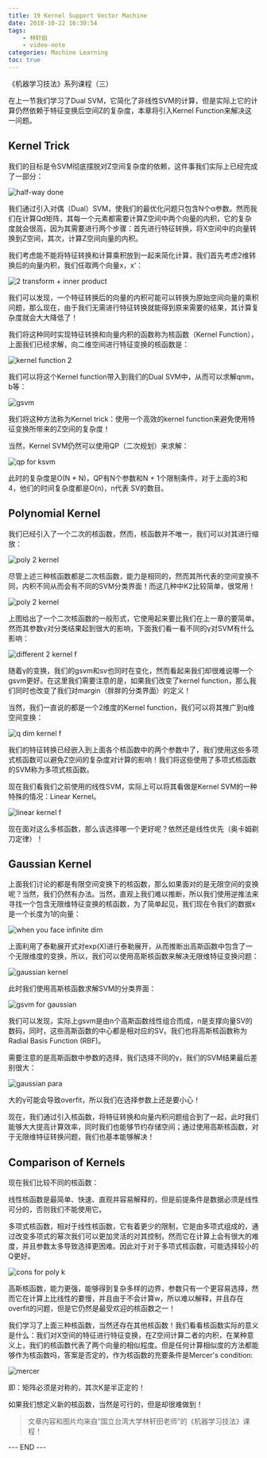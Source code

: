 ```yaml
---
title: 19 Kernel Support Vector Machine
date: 2018-10-22 16:30:54
tags: 
    - 林轩田
    - video-note
categories: Machine Learning
toc: true
---
```


《机器学习技法》系列课程（三）

在上一节我们学习了Dual SVM，它简化了非线性SVM的计算，但是实际上它的计算仍然依赖于特征变换后空间Z的复杂度，本章将引入Kernel Function来解决这一问题。

<!-- more -->

## Kernel Trick
我们的目标是令SVM彻底摆脱对Z空间复杂度的依赖，这件事我们实际上已经完成了一部分：

![half-way done](1.png) 

我们通过引入对偶（Dual）SVM，使我们的最优化问题只包含N个α参数。然而我们在计算Qd矩阵，其每一个元素都需要计算Z空间中两个向量的内积，它的复杂度就会很高，因为其需要进行两个步骤：首先进行特征转换，将X空间中的向量转换到Z空间，其次，计算Z空间向量的内积。

我们考虑能不能将特征转换和计算乘积放到一起来简化计算，我们首先考虑2维转换后的向量内积，我们任取两个向量x，x‘：

![2 transform + inner product](2.png) 

我们可以发现，一个特征转换后的向量的内积可能可以转换为原始空间向量的乘积问题，那么现在，由于我们无需进行特征转换就能得到原来需要的结果，其计算复杂度就会大大降低了！

我们将这种同时实现特征转换和向量内积的函数称为核函数（Kernel Function），上面我们已经求解，向二维空间进行特征变换的核函数是：

![kernel function 2](3.png) 

我们可以将这个Kernel function带入到我们的Dual SVM中，从而可以求解qnm，b等：

![gsvm](4.png) 

我们将这种方法称为Kernel trick：使用一个高效的kernel function来避免使用特征变换所带来的Z空间的复杂度！

当然，Kernel SVM仍然可以使用QP（二次规划）来求解：

![qp for ksvm](5.png) 

此时的复杂度是O(N \* N)，QP有N个参数和N + 1个限制条件，对于上面的3和4，他们的时间复杂度都是O(n)，n代表
SV的数目。


## Polynomial Kernel
我们已经引入了一个二次的核函数，然而，核函数并不唯一，我们可以对其进行缩放：

![poly 2 kernel](6.png) 

尽管上述三种核函数都是二次核函数，能力是相同的，然而其所代表的空间变换不同，内积不同从而会有不同的SVM分类界面！而这几种中K2比较简单，很常用！

![poly 2 kernel](7.png) 

上图给出了一个二次核函数的一般形式，它使用起来要比我们在上一章的要简单。然而其参数γ对分类结果起到很大的影响，下面我们看一看不同的γ对SVM有什么影响：

![different 2 kernel f](8.png) 

随着γ的变换，我们的gsvm和sv也同时在变化，然而看起来我们却很难说哪一个gsvm更好。在这里我们需要注意的是，如果我们改变了kernel function，那么我们同时也改变了我们对margin（胖胖的分类界面）的定义！

当然，我们一直说的都是一个2维度的Kernel function，我们可以将其推广到q维空间变换：

![q dim kernel f](9.png) 

我们的特征转换已经嵌入到上面各个核函数中的两个参数中了，我们使用这些多项式核函数可以避免Z空间的复杂度对计算的影响！我们将这些使用了多项式核函数的SVM称为多项式核函数。


现在我们看我们之前使用的线性SVM，实际上可以将其看做是Kernel SVM的一种特殊的情况：Linear Kernel。

![linear kernel f](10.png) 

现在面对这么多核函数，那么该选择哪一个更好呢？依然还是线性优先（奥卡姆剃刀定律）！

## Gaussian Kernel
上面我们讨论的都是有限空间变换下的核函数，那么如果面对的是无限空间的变换呢？当然，我们仍然有办法。当然，直观上我们难以推断，所以我们使用逆推法来寻找一个包含无限维特征变换的核函数，为了简单起见，我们现在令我们的数据x是一个长度为1的向量：

![when you face infinite dim](11.png) 

上面利用了泰勒展开式对exp(X)进行泰勒展开，从而推断出高斯函数中包含了一个无限维度的变换，所以，我们可以使用高斯核函数来解决无限维特征变换问题：

![gaussian kernel](12.png) 

此时我们使用高斯核函数求解SVM的分类界面：

![gsvm for gaussian](13.png) 

我们可以发现，实际上gsvm是由n个高斯函数线性组合而成，n是支撑向量SV的数码，同时，这些高斯函数的中心都是相对应的SV。我们也将高斯核函数称为Radial Basis Function
(RBF)。

需要注意的是高斯函数中参数的选择，我们选择不同的γ，我们的SVM结果最后差别很大：

![gaussian para](14.png) 

大的γ可能会导致overfit，所以我们在选择参数上还是要小心！

现在，我们通过引入核函数，将特征转换和向量内积问题组合到了一起，此时我们能够大大提高计算效率，同时我们也能够节约存储空间；通过使用高斯核函数，对于无限维特征转换问题，我们也基本能够解决！

## Comparison of Kernels

现在我们比较不同的核函数：

线性核函数是最简单、快速、直观并容易解释的，但是前提条件是数据必须是线性可分的，否则我们不能使用它。

多项式核函数，相对于线性核函数，它有着更少的限制，它是由多项式组成的，通过改变多项式的幂次我们可以更加灵活的对其控制，然而它在计算上会有很大的难度，并且参数太多导致选择更困难。因此对于对于多项式核函数，可能选择较小的Q更好。

![cons for poly k](15.png) 

高斯核函数，能力更强，能够得到复杂多样的边界，参数只有一个更容易选择，然而它在计算上比线性的要慢，并且由于不会计算w，所以难以解释，并且存在overfit的问题，但是它仍然是最受欢迎的核函数之一！


我们学习了上面三种核函数，当然还存在其他核函数！我们看看核函数实际的意义是什么：我们对X空间的特征进行特征变换，在Z空间计算二者的内积，在某种意义上，我们的核函数代表了两个向量的相似程度。但是任何计算相似度的方法都能够作为核函数吗，答案是否定的，作为核函数的充要条件是Mercer's condition:

![mercer](16.png) 

即：矩阵必须是对称的，其次K是半正定的！

如果我们想定义新的核函数，当然是可行的，但是却很难做到！


> 文章内容和图片均来自“国立台湾大学林轩田老师”的《机器学习技法》课程！

--- END --- 
